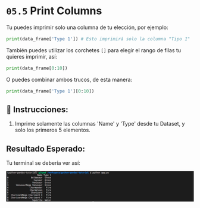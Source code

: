 # `05.5` Print Columns

Tu puedes imprimir solo una columna de tu elección, por ejemplo:

```python
print(data_frame['Type 1']) # Esto imprimirá solo la columna "Tipo 1"
```

También puedes utilizar los corchetes `[]` para elegir el rango de filas tu quieres imprimir, así:

```python
print(data_frame[0:10])
```

O puedes combinar ambos trucos, de esta manera:

```python
print(data_frame['Type 1'][0:10])
```

## 📝 Instrucciones:

1. Imprime solamente las columnas  'Name' y 'Type' desde tu Dataset, y solo los primeros 5 elementos.

## Resultado Esperado:

Tu terminal se debería ver así:

![print file](../../assets/07-print-columns.png)

